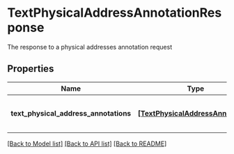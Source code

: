 # TextPhysicalAddressAnnotationResponse

The response to a physical addresses annotation request
## Properties
Name | Type | Description | Notes
------------ | ------------- | ------------- | -------------
**text_physical_address_annotations** | [**[TextPhysicalAddressAnnotation]**](TextPhysicalAddressAnnotation.md) | A list of physical address annotations | 

[[Back to Model list]](../README.md#documentation-for-models) [[Back to API list]](../README.md#documentation-for-api-endpoints) [[Back to README]](../README.md)


